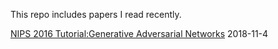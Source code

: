 This repo includes papers I read recently.
<html>
  <body>
    <p><a href="https://arxiv.org/abs/1701.00160.pdf">NIPS 2016 Tutorial:Generative Adversarial Networks</a> 2018-11-4</p>

  </body>
</html>

